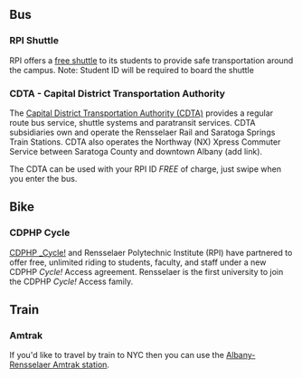 ## Bus
### RPI Shuttle
RPI offers a [free shuttle](https://info.rpi.edu/rensselaer-shuttle) to its students to provide safe transportation around the campus. Note: Student ID will be required to board the shuttle
### CDTA - Capital District Transportation Authority
The [Capital District Transportation Authority (CDTA)](https://www.cdta.org/schedules-route-detail?route_id=87) provides a regular route bus service, shuttle systems and paratransit services. CDTA subsidiaries own and operate the Rensselaer Rail and Saratoga Springs Train Stations. CDTA also operates the Northway (NX) Xpress Commuter Service between Saratoga County and downtown Albany (add link). 

The CDTA can be used with your RPI ID _FREE_ of charge, just swipe when you enter the bus.

## Bike

### CDPHP Cycle
[CDPHP _Cycle!](https://info.rpi.edu/dean-students/09/19/2018/cdphp-cycle-comes-rensselaer) and Rensselaer Polytechnic Institute (RPI) have partnered to offer free, unlimited riding to students, faculty, and staff under a new CDPHP _Cycle!_ Access agreement. Rensselaer is the first university to join the CDPHP _Cycle!_ Access family.

## Train
### Amtrak
If you'd like to travel by train to NYC then you can use the [Albany-Rensselaer Amtrak station](https://www.amtrak.com/stations/alb).
